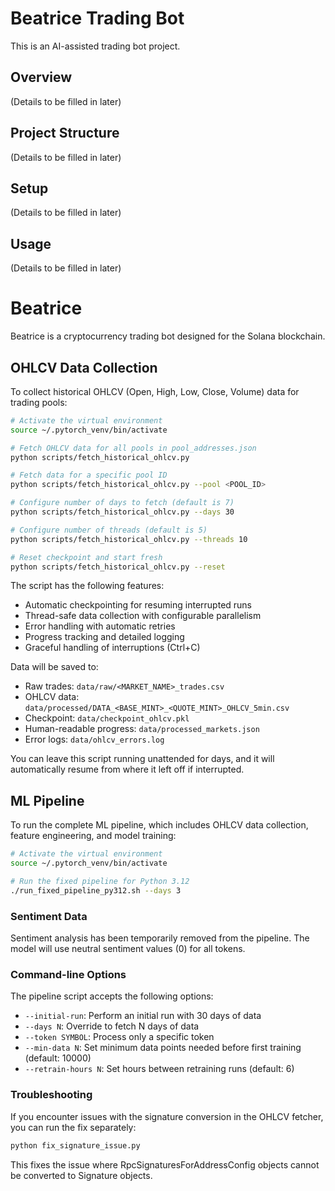 # Beatrice Trading Bot

This is an AI-assisted trading bot project.

## Overview

(Details to be filled in later)

## Project Structure

(Details to be filled in later)

## Setup

(Details to be filled in later)

## Usage

(Details to be filled in later)

# Beatrice

Beatrice is a cryptocurrency trading bot designed for the Solana blockchain.

## OHLCV Data Collection

To collect historical OHLCV (Open, High, Low, Close, Volume) data for trading pools:

```bash
# Activate the virtual environment
source ~/.pytorch_venv/bin/activate

# Fetch OHLCV data for all pools in pool_addresses.json
python scripts/fetch_historical_ohlcv.py

# Fetch data for a specific pool ID
python scripts/fetch_historical_ohlcv.py --pool <POOL_ID>

# Configure number of days to fetch (default is 7)
python scripts/fetch_historical_ohlcv.py --days 30

# Configure number of threads (default is 5)
python scripts/fetch_historical_ohlcv.py --threads 10

# Reset checkpoint and start fresh
python scripts/fetch_historical_ohlcv.py --reset
```

The script has the following features:
- Automatic checkpointing for resuming interrupted runs
- Thread-safe data collection with configurable parallelism
- Error handling with automatic retries
- Progress tracking and detailed logging
- Graceful handling of interruptions (Ctrl+C)

Data will be saved to:
- Raw trades: `data/raw/<MARKET_NAME>_trades.csv`
- OHLCV data: `data/processed/DATA_<BASE_MINT>_<QUOTE_MINT>_OHLCV_5min.csv`
- Checkpoint: `data/checkpoint_ohlcv.pkl`
- Human-readable progress: `data/processed_markets.json`
- Error logs: `data/ohlcv_errors.log`

You can leave this script running unattended for days, and it will automatically resume from where it left off if interrupted. 

## ML Pipeline

To run the complete ML pipeline, which includes OHLCV data collection, feature engineering, and model training:

```bash
# Activate the virtual environment
source ~/.pytorch_venv/bin/activate

# Run the fixed pipeline for Python 3.12
./run_fixed_pipeline_py312.sh --days 3
```

### Sentiment Data

Sentiment analysis has been temporarily removed from the pipeline. The model will use neutral sentiment values (0) for all tokens.

### Command-line Options

The pipeline script accepts the following options:

- `--initial-run`: Perform an initial run with 30 days of data
- `--days N`: Override to fetch N days of data 
- `--token SYMBOL`: Process only a specific token
- `--min-data N`: Set minimum data points needed before first training (default: 10000)
- `--retrain-hours N`: Set hours between retraining runs (default: 6)

### Troubleshooting

If you encounter issues with the signature conversion in the OHLCV fetcher, you can run the fix separately:

```bash
python fix_signature_issue.py
```

This fixes the issue where RpcSignaturesForAddressConfig objects cannot be converted to Signature objects. 